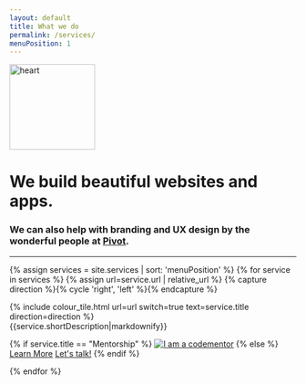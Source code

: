 ```yaml
--- 
layout: default 
title: What we do
permalink: /services/
menuPosition: 1
--- 
```


<div class="text-center">
    <img class="inline-block" src="{{'/images/Heartxhdpi.png'|relative_url}}" style="width: 150px" alt="heart">
    <h1>We build beautiful websites and apps.</h1>
    <h3>We can also help with branding and UX design by the wonderful people at <a href="http://letspivot.com/">Pivot</a>.</h3>
    <hr>
</div>

<div class="row">
  <div class="col-xs-12">
    <div class="spacer-70"></div>
  </div>
</div>

{% assign services = site.services | sort: 'menuPosition' %}
{% for service in services %}
  {% assign url=service.url | relative_url %}
  {% capture direction %}{% cycle 'right', 'left' %}{% endcapture %}
  <div class="row">
      <div class="col-xs-12 col-sm-6 {% if direction == 'left' %}col-sm-push-6{% endif %}">
        {% include colour_tile.html url=url switch=true text=service.title direction=direction %}
      </div>
      <div class="col-xs-12 col-sm-6 {% if direction == 'left' %}col-sm-pull-6{% endif %}">
        {{service.shortDescription|markdownify}}
        <p>
          {% if service.title == "Mentorship" %}
            <a href="https://www.codementor.io/raphaeltm?utm_source=github&utm_medium=button&utm_term=raphaeltm&utm_campaign=github"><img src="https://cdn.codementor.io/badges/i_am_a_codementor_dark.svg" alt="I am a codementor" style="max-width:100%"/></a>
          {% else %}
            <a href="{{service.url|relative_url}}" class="btn btn-default">Learn More</a>
            <a href="#" class="drift-open-chat btn btn-primary" data-msg="{{service.driftMsg|default:'Let me know what we can do for you!'}}">Let's talk!</a>
          {% endif %}
        </p>
      </div>
      <div class="col-xs-12">
        <div class="spacer-120"></div>
      </div>
  </div>
{% endfor %}